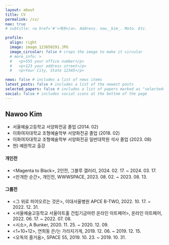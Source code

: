 ```yaml
---
layout: about
title: CV
permalink: /cv/
nav: true
# subtitle: <a href='#'>예원</a>. Address. now__kim_. Moto. Etc.

profile:
  align: right
  image: image_123650291.JPG
  image_circular: false # crops the image to make it circular
  # more_info: >
  #   <p>555 your office number</p>
  #   <p>123 your address street</p>
  #   <p>Your City, State 12345</p>

news: false # includes a list of news items
latest_posts: false # includes a list of the newest posts
selected_papers: false # includes a list of papers marked as "selected={true}"
social: false # includes social icons at the bottom of the page
---
```




<!-- ## 개요
* 연락처: [이메일, 전화번호 등] -->


<!-- ## Education -->
<!-- --- -->

## **Nawoo** Kim
- 서울예술고등학교 서양화전공 졸업 (2014. 02) 
- 이화여자대학교 조형예술학부 서양화전공 졸업 (2018. 02)
- 이화여자대학교 조형예술학부 서양화전공 일반대학원 석사 졸업 (2023. 08)
- 현\) 예원학교 출강

<!-- ## Work Experience
---
  
- [회사/기관 이름], [직무/직책], [근무 기간] -->

<!-- ## Exhibition -->

#### 개인전
- \<Magenta to Black\>, 2인전, 그블루 갤러리, 2024. 02. 17. ~ 2024. 03. 17.
- \<만개한 순간\>, 개인전, WWWSPACE, 2023. 08. 02. ~ 2023. 08. 13.
 
#### 그룹전
- \<그 위로 피어오르는 것은\>, 이대서울병원 APCE B-TWO, 2022. 10. 17. ~ 2022. 12. 31.
- \<서울예술고등학교 서울아트홀 건립기금마련 온라인 아트페어\>, 온라인 아트페어, 2022. 06. 17. ~ 2022. 07. 08.
- \<시소\>, A Bunker, 2020. 11. 25. ~ 2020. 12. 09.
- \<1\+10\+12\>, 연희동 은/는 가라지가게, 2019. 12. 06. ~ 2019. 12. 15.
- \<오독의 즐거움\>, SPACE 55, 2019. 10. 23. ~ 2019. 10. 31.
